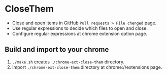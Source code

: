 # CloseThem

- Close and open items in GitHub `Pull requests > File chenged` page.
- Use regular expressions to decide which files to open and close.
- Configure regular expressions at chrome extension option page.

## Build and import to your chrome

1. `./make.sh` creates `./chrome-ext-close-them` directory.
2. import `./chrome-ext-close-them` directory at chrome://extensions page.
